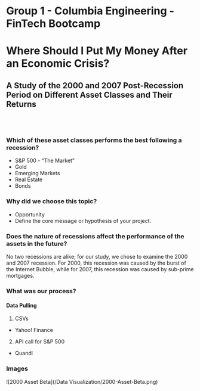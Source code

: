 # Group 1 - Columbia Engineering - FinTech Bootcamp
# Where Should I Put My Money After an Economic Crisis?
## A Study of the 2000 and 2007 Post-Recession Period on Different Asset Classes and Their Returns
<br></br>

### Which of these asset classes performs the best following a recession?

* S&P 500 - “The Market” 
* Gold
* Emerging Markets
* Real Estate
* Bonds

### Why did we choose this topic?

* Opportunity
* Define the core message or hypothesis of your project.

### Does the nature of recessions affect the performance of the assets in the future?

No two recessions are alike; for our study, we chose to examine the 2000 and 2007 recession. For 2000, this recession was caused by the burst of the Internet Bubble, while for 2007, this recession was caused by sub-prime mortgages.

### What was our process?

#### Data Pulling

1. CSVs
* Yahoo! Finance

2. API call for S&P 500
* Quandl


### Images

![2000 Asset Beta](/Data Visualization/2000-Asset-Beta.png)
